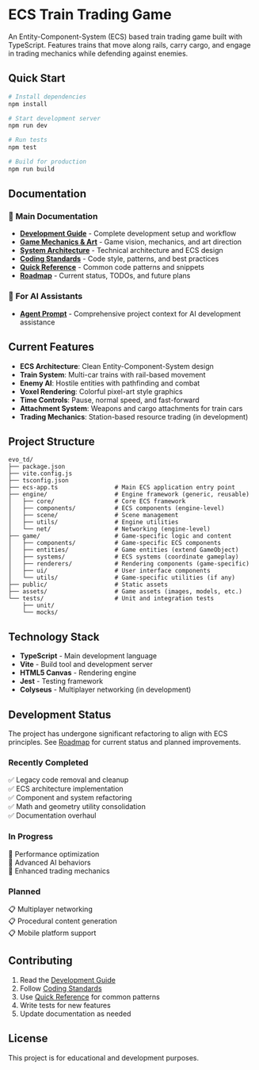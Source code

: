 # ECS Train Trading Game

An Entity-Component-System (ECS) based train trading game built with TypeScript. Features trains that move along rails, carry cargo, and engage in trading mechanics while defending against enemies.

## Quick Start

```bash
# Install dependencies
npm install

# Start development server
npm run dev

# Run tests
npm test

# Build for production
npm run build
```

## Documentation

### 📖 Main Documentation
- **[Development Guide](docs/DEVELOPMENT_GUIDE.md)** - Complete development setup and workflow
- **[Game Mechanics & Art](docs/GAME_MECHANICS_AND_ART.md)** - Game vision, mechanics, and art direction
- **[System Architecture](docs/SYSTEM_ARCHITECTURE.md)** - Technical architecture and ECS design
- **[Coding Standards](docs/CODING_STANDARDS.md)** - Code style, patterns, and best practices
- **[Quick Reference](docs/QUICK_REFERENCE.md)** - Common code patterns and snippets
- **[Roadmap](docs/ROADMAP.md)** - Current status, TODOs, and future plans

### 🤖 For AI Assistants
- **[Agent Prompt](docs/AGENT_PROMPT.md)** - Comprehensive project context for AI development assistance

## Current Features

- **ECS Architecture**: Clean Entity-Component-System design
- **Train System**: Multi-car trains with rail-based movement
- **Enemy AI**: Hostile entities with pathfinding and combat
- **Voxel Rendering**: Colorful pixel-art style graphics
- **Time Controls**: Pause, normal speed, and fast-forward
- **Attachment System**: Weapons and cargo attachments for train cars
- **Trading Mechanics**: Station-based resource trading (in development)

## Project Structure
```
evo_td/
├── package.json
├── vite.config.js
├── tsconfig.json
├── ecs-app.ts                # Main ECS application entry point
├── engine/                   # Engine framework (generic, reusable)
│   ├── core/                 # Core ECS framework
│   ├── components/           # ECS components (engine-level)
│   ├── scene/                # Scene management
│   ├── utils/                # Engine utilities
│   └── net/                  # Networking (engine-level)
├── game/                     # Game-specific logic and content
│   ├── components/           # Game-specific ECS components
│   ├── entities/             # Game entities (extend GameObject)
│   ├── systems/              # ECS systems (coordinate gameplay)
│   ├── renderers/            # Rendering components (game-specific)
│   ├── ui/                   # User interface components
│   └── utils/                # Game-specific utilities (if any)
├── public/                   # Static assets
├── assets/                   # Game assets (images, models, etc.)
└── tests/                    # Unit and integration tests
    ├── unit/
    └── mocks/
```

## Technology Stack

- **TypeScript** - Main development language
- **Vite** - Build tool and development server
- **HTML5 Canvas** - Rendering engine
- **Jest** - Testing framework
- **Colyseus** - Multiplayer networking (in development)

## Development Status

The project has undergone significant refactoring to align with ECS principles. See [Roadmap](docs/ROADMAP.md) for current status and planned improvements.

### Recently Completed
✅ Legacy code removal and cleanup  
✅ ECS architecture implementation  
✅ Component and system refactoring  
✅ Math and geometry utility consolidation  
✅ Documentation overhaul  

### In Progress
🔄 Performance optimization  
🔄 Advanced AI behaviors  
🔄 Enhanced trading mechanics  

### Planned
📋 Multiplayer networking  
📋 Procedural content generation  
📋 Mobile platform support  

## Contributing

1. Read the [Development Guide](docs/DEVELOPMENT_GUIDE.md)
2. Follow [Coding Standards](docs/CODING_STANDARDS.md)
3. Use [Quick Reference](docs/QUICK_REFERENCE.md) for common patterns
4. Write tests for new features
5. Update documentation as needed

## License

This project is for educational and development purposes.